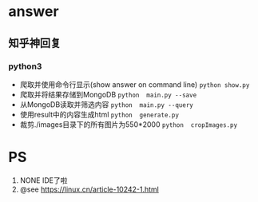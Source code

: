 # answer

## 知乎神回复

### python3
* 爬取并使用命令行显示(show answer on command line)
```python show.py```
* 爬取并将结果存储到MongoDB
```python  main.py --save```
* 从MongoDB读取并筛选内容
```python  main.py --query```
* 使用result中的内容生成html
```python  generate.py```
* 裁剪./images目录下的所有图片为550*2000
```python  cropImages.py```

# PS
1. NONE IDE了啦
2. @see https://linux.cn/article-10242-1.html
